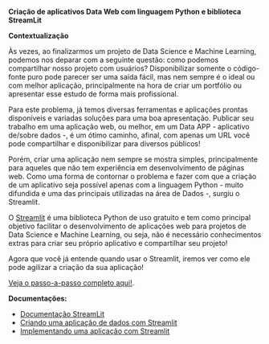 **Criação de aplicativos Data Web com linguagem Python e biblioteca StreamLit**

**Contextualização**

Às vezes, ao finalizarmos um projeto de Data Science e Machine Learning, podemos nos deparar com a seguinte questão: como podemos compartilhar nosso projeto com usuários? Disponibilizar somente o código-fonte puro pode parecer ser uma saída fácil, mas nem sempre é o ideal ou com melhor aplicação, principalmente na hora de criar um portfólio ou apresentar esse estudo de forma mais profissional.

Para este problema, já temos diversas ferramentas e aplicações prontas disponíveis e variadas soluções para uma boa apresentação. Publicar seu trabalho em uma aplicação web, ou melhor, em um Data APP - aplicativo de/sobre dados -, é um ótimo caminho, afinal, com apenas um URL você pode compartilhar e disponibilizar para diversos públicos!

Porém, criar uma aplicação nem sempre se mostra simples, principalmente para aqueles que não tem experiência em desenvolvimento de páginas web. Como uma forma de contornar o problema e fazer com que a criação de um aplicativo seja possível apenas com a linguagem Python - muito difundida e uma das principais utilizadas na área de Dados -, surgiu o Streamlit.

O [Streamlit](https://www.streamlit.io/) é uma biblioteca Python de uso gratuito e tem como principal objetivo facilitar o desenvolvimento de aplicações web para projetos de Data Science e Machine Learning, ou seja, não é necessário conhecimentos extras para criar seu próprio aplicativo e compartilhar seu projeto!

Agora que você já entende quando usar o Streamlit, iremos ver como ele pode agilizar a criação da sua aplicação!

[Veja o passo-a-passo completo aqui!](https://www.linkedin.com/pulse/cria%25C3%25A7%25C3%25A3o-de-aplicativos-data-web-com-linguagem-python-e-c-macedo).

**Documentações:**

- [Documentação StreamLit](https://docs.streamlit.io/en/stable/)
- [Criando uma aplicação de dados com Streamlit](https://docs.streamlit.io/en/stable/tutorial/create_a_data_explorer_app.html)
- [Implementando uma aplicação com Streamlit](https://docs.streamlit.io/en/stable/deploy_streamlit_app.html)
